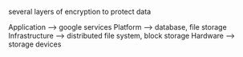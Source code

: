 several layers of encryption to protect data

Application --> google services
Platform --> database, file storage
Infrastructure --> distributed file system, block storage
Hardware --> storage devices












